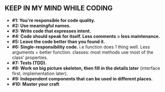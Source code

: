 ## KEEP IN MY MIND WHILE CODING



* __#1: You're responsible for code quality.__
* __#2: Use meaningful names.__
* __#3: Write code that expresses intent.__
* __#4: Code should speak for itself. Less comments = less maintenance.__
* __#5: Leave the code better than you found it.__
* __#6: Single-responsibility code.__
i.e function does 1 thing well. Less arguments = better function.
classes: most methods use most of the class' properties.
* __#7: Tests (TDD).__
* __#8: Work on big picture skeleton, then fill in the details later__ 
(interface first, implementation later).
* __#9: Independent components that can be used in different places.__
* __#10: Master your craft__